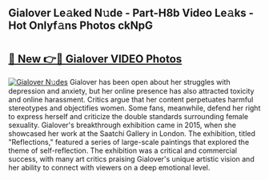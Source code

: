 ## Gialover Le𝚊ked N𝚞de - Part-H8b Video Le𝚊ks - Hot Onlyf𝚊ns Photos ckNpG

# <h2><a href="http://ab19292.deff.icu/?id=Gialover">🔗 New 👉🔴 Gialover VIDEO Photos</a></h2>

[![Gialover N𝚞des](https://i.imgur.com/rIISA9y.gif)](http://ab19292.deff.icu/?id=Gialover)
Gialover has been open about her struggles with depression and anxiety, but her online presence has also attracted toxicity and online harassment. Critics argue that her content perpetuates harmful stereotypes and objectifies women. Some fans, meanwhile, defend her right to express herself and criticize the double standards surrounding female sexuality. Gialover's breakthrough exhibition came in 2015, when she showcased her work at the Saatchi Gallery in London. The exhibition, titled "Reflections," featured a series of large-scale paintings that explored the theme of self-reflection. The exhibition was a critical and commercial success, with many art critics praising Gialover's unique artistic vision and her ability to connect with viewers on a deep emotional level.
